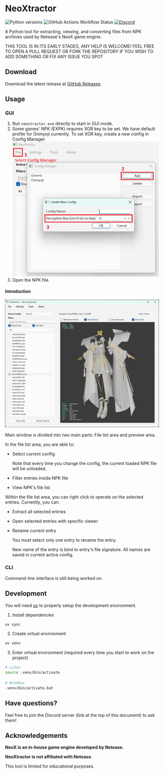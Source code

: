 # NeoXtractor

![Python versions](https://img.shields.io/badge/python-3.12%20%7C%203.13-blue)
![GitHub Actions Workflow Status](https://img.shields.io/github/actions/workflow/status/MarcosVLl2/NeoXtractor/ci.yml)
[![Discord](https://img.shields.io/badge/Discord-%235865F2.svg?logo=discord&logoColor=white)](https://discord.gg/eedXVqzmfn)

A Python tool for extracting, viewing, and converting files from NPK archives used by Netease's NeoX game engine.

THIS TOOL IS IN ITS EARLY STAGES, ANY HELP IS WELCOME! FEEL FREE TO OPEN A PULL REQUEST OR FORK THE REPOSITORY IF YOU WISH TO ADD SOMETHING OR FIX ANY ISSUE YOU SPOT

## Download

Download the latest release at [GitHub Releases](https://github.com/MarcosVLl2/NeoXtractor/releases)

## Usage

### GUI

1. Run `neoxtractor.exe` directly to start in GUI mode.
2. Some games' NPK (EXPK) requires XOR key to be set. We have default profile for Onmyoji currently. To set XOR key, create a new config in Config Manager.
![Config Manager tutorial](assets/set-xor-key.png)
3. Open the NPK file.

#### Introduction

![GUI Overview](assets/gui-overview.png)

Main window is divided into two main parts: File list area and preview area.

In the file list area, you are able to:
- Select current config

  Note that every time you change the config, the current loaded NPK file will be unloaded.

- Filter entries inside NPK file
- View NPK's file list

Within the file list area, you can right click to operate on the selected entries. Currently, you can:
- Extract all selected entries
- Open selected entries with specific viewer
- Rename current entry

  You must select only one entry to rename the entry.

  New name of the entry is bind to entry's file signature. All names are saved in current active config.

### CLI

Command-line interface is still being worked on.

## Development

You will need [uv](https://github.com/astral-sh/uv) to properly setup the development environment.

1. Install dependencies
```bash
uv sync
```

2. Create virtual environment
```bash
uv venv
```

3. Enter virtual environment (required every time you start to work on the project)
```bash
# Linux
source .venv/bin/activate

# Windows
.venv/bin/activate.bat
```

## Have questions?

Feel free to join the Discord server (link at the top of this document) to ask them!

## Acknowledgements

**NeoX is an in-house game engine developed by Netease.**

**NeoXtractor is not affiliated with Netease.**

This tool is limited for educational purposes.